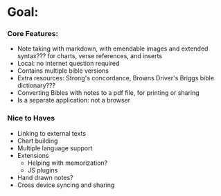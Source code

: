 # Goal:

### Core Features:
- Note taking with markdown, with emendable images and extended syntax??? for charts, verse references, and inserts
- Local: no internet question required
- Contains multiple bible versions
- Extra resources: Strong's concordance, Browns Driver's Briggs bible dictionary???
- Converting Bibles with notes to a pdf file, for printing or sharing
- Is a separate application: not a browser

### Nice to Haves
- Linking to external texts
- Chart building
- Multiple language support
- Extensions
  - Helping with memorization?
  - JS plugins
- Hand drawn notes?
- Cross device syncing and sharing
